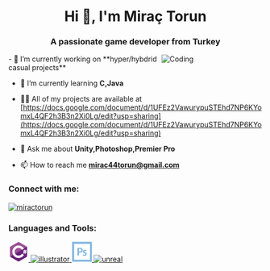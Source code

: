 <h1 align="center">Hi 👋, I'm Miraç Torun</h1>
<h3 align="center">A passionate game developer from Turkey</h3>
<img align="right" alt="Coding" width="200" src="https://cdn.dribbble.com/users/1162077/screenshots/3848914/programmer.gif">
- 🔭 I’m currently working on **hyper/hybdrid casual projects**

- 🌱 I’m currently learning **C,Java**

- 👨‍💻 All of my projects are available at [https://docs.google.com/document/d/1UFEz2VawurypuSTEhd7NP6KYomxL4QF2h3B3n2Xi0Lg/edit?usp=sharing](https://docs.google.com/document/d/1UFEz2VawurypuSTEhd7NP6KYomxL4QF2h3B3n2Xi0Lg/edit?usp=sharing)

- 💬 Ask me about **Unity,Photoshop,Premier Pro**

- 📫 How to reach me **mirac44torun@gmail.com**

<h3 align="left">Connect with me:</h3>
<p align="left">
<a href="https://linkedin.com/in/miractorun" target="blank"><img align="center" src="https://raw.githubusercontent.com/rahuldkjain/github-profile-readme-generator/master/src/images/icons/Social/linked-in-alt.svg" alt="miractorun" height="30" width="40" /></a>
</p>

<h3 align="left">Languages and Tools:</h3>
<p align="left"> <a href="https://www.w3schools.com/cs/" target="_blank" rel="noreferrer"> <img src="https://raw.githubusercontent.com/devicons/devicon/master/icons/csharp/csharp-original.svg" alt="csharp" width="40" height="40"/> </a> <a href="https://www.adobe.com/in/products/illustrator.html" target="_blank" rel="noreferrer"> <img src="https://www.vectorlogo.zone/logos/adobe_illustrator/adobe_illustrator-icon.svg" alt="illustrator" width="40" height="40"/> </a> <a href="https://www.photoshop.com/en" target="_blank" rel="noreferrer"> <img src="https://raw.githubusercontent.com/devicons/devicon/master/icons/photoshop/photoshop-line.svg" alt="photoshop" width="40" height="40"/> </a> <a href="https://unrealengine.com/" target="_blank" rel="noreferrer"> <img src="https://raw.githubusercontent.com/kenangundogan/fontisto/036b7eca71aab1bef8e6a0518f7329f13ed62f6b/icons/svg/brand/unreal-engine.svg" alt="unreal" width="40" height="40"/> </a> </p>
